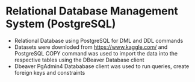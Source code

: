 # Relational Database Management System (PostgreSQL)
- Relational Database using PostgreSQL for DML and DDL commands
- Datasets were downloded from https://www.kaggle.com/ and PostgreSQL COPY command was used to import the data into the respective tables using the DBeaver Database   client
- Dbeaver PgAdmin4 Datababase client was used to run queries, create foreign keys and constraints
